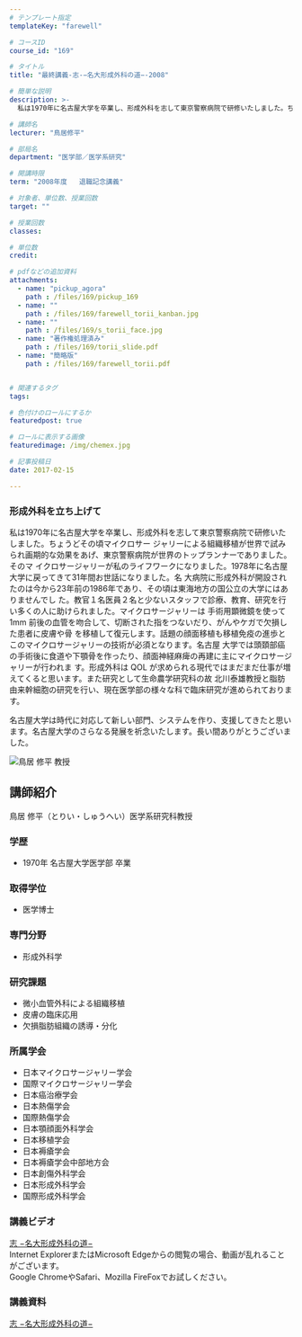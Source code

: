 ```yaml
---
# テンプレート指定
templateKey: "farewell"

# コースID
course_id: "169"

# タイトル
title: "最終講義-志-−名大形成外科の道−-2008"

# 簡単な説明
description: >-
  私は1970年に名古屋大学を卒業し、形成外科を志して東京警察病院で研修いたしました。ちょうどその頃マイクロサー ジャリーによる組織移植が世界で試みられ画期的な効果をあげ、東京警察病院が世界のトップ...

# 講師名
lecturer: "鳥居修平"

# 部局名
department: "医学部／医学系研究"

# 開講時限
term: "2008年度	退職記念講義"

# 対象者、単位数、授業回数
target: ""

# 授業回数
classes: 

# 単位数
credit: 

# pdfなどの追加資料
attachments: 
  - name: "pickup_agora" 
    path : /files/169/pickup_169
  - name: "" 
    path : /files/169/farewell_torii_kanban.jpg
  - name: "" 
    path : /files/169/s_torii_face.jpg
  - name: "著作権処理済み" 
    path : /files/169/torii_slide.pdf
  - name: "簡略版" 
    path : /files/169/farewell_torii.pdf


# 関連するタグ
tags:

# 色付けのロールにするか
featuredpost: true

# ロールに表示する画像
featuredimage: /img/chemex.jpg

# 記事投稿日
date: 2017-02-15

---
```

### 形成外科を立ち上げて 

私は1970年に名古屋大学を卒業し、形成外科を志して東京警察病院で研修いたしました。ちょうどその頃マイクロサー ジャリーによる組織移植が世界で試みられ画期的な効果をあげ、東京警察病院が世界のトップランナーでありました。そのマ イクロサージャリーが私のライフワークになりました。1978年に名古屋大学に戻ってきて31年間お世話になりました。名 大病院に形成外科が開設されたのは今から23年前の1986年であり、その頃は東海地方の国公立の大学にはありませんでし た。教官１名医員２名と少ないスタッフで診療、教育、研究を行い多くの人に助けられました。マイクロサージャリーは 手術用顕微鏡を使って1mm 前後の血管を吻合して、切断された指をつないだり、がんやケガで欠損した患者に皮膚や骨 を移植して復元します。話題の顔面移植も移植免疫の進歩とこのマイクロサージャリーの技術が必須となります。名古屋 大学では頭頚部癌の手術後に食道や下顎骨を作ったり、顔面神経麻痺の再建に主にマイクロサージャリーが行われま す。形成外科は QOL が求められる現代ではまだまだ仕事が増えてくると思います。また研究として生命農学研究科の故 北川泰雄教授と脂肪由来幹細胞の研究を行い、現在医学部の様々な科で臨床研究が進められております。 

名古屋大学は時代に対応して新しい部門、システムを作り、支援してきたと思います。名古屋大学のさらなる発展を祈念いたします。長い間ありがとうございました。

![鳥居 修平 教授](/files/169/s_torii_face.jpg) 
## 講師紹介

鳥居 修平（とりい・しゅうへい）医学系研究科教授 

### 学歴

  * 1970年 名古屋大学医学部 卒業

### 取得学位

  * 医学博士

### 専門分野

  * 形成外科学

### 研究課題

  * 微小血管外科による組織移植
  * 皮膚の臨床応用
  * 欠損脂肪組織の誘導・分化

### 所属学会

  * 日本マイクロサージャリー学会
  * 国際マイクロサージャリー学会
  * 日本癌治療学会
  * 日本熱傷学会
  * 国際熱傷学会
  * 日本顎顔面外科学会
  * 日本移植学会
  * 日本褥瘡学会
  * 日本褥瘡学会中部地方会
  * 日本創傷外科学会
  * 日本形成外科学会
  * 国際形成外科学会
### 講義ビデオ

[志 −名大形成外科の道−](http://nuvideo.media.nagoya-u.ac.jp/embed/7df269ceb35ae8502664747a71cb1b43cff5d9b5)  
Internet ExplorerまたはMicrosoft Edgeからの閲覧の場合、動画が乱れることがございます。  
Google ChromeやSafari、Mozilla FireFoxでお試しください。 

### 講義資料


[志 −名大形成外科の道−](/files/169/torii_slide.pdf) 
